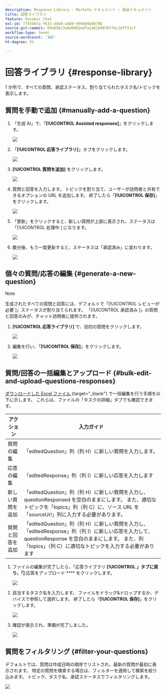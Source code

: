 ```yaml
---
description: Response Library - Marketo ドキュメント – 製品ドキュメント
title: 回答ライブラリ
feature: Dynamic Chat
exl-id: 774346fa-f633-48e8-a489-999404b6070b
source-git-commit: 09a656c3a0d0002edfa1a61b987bff4c1dff33cf
workflow-type: tm+mt
source-wordcount: '365'
ht-degree: 5%

---
```


# 回答ライブラリ {#response-library}

1 か所で、すべての質問、承認ステータス、割り当てられたタスク名/トピックを表示します。

## 質問を手動で追加 {#manually-add-a-question}

1. 「生成 AI」で、「**[!UICONTROL Assisted responses]**」をクリックします。

   ![](assets/response-library-1.png)

1. 「**[!UICONTROL 応答ライブラリ]**」タブをクリックします。

   ![](assets/response-library-2.png)

1. **[!UICONTROL 質問を追加]** をクリックします。

   ![](assets/response-library-3.png)

1. 質問と回答を入力します。 トピックを割り当て、ユーザーが訪問者と共有できるオプションの URL を追加します。 終了したら「**[!UICONTROL 保存]**」をクリックします。

   ![](assets/response-library-4.png)

1. 「更新」をクリックすると、新しい質問が上部に表示され、ステータスは「[!UICONTROL  処理中 ] になります。

   ![](assets/response-library-5.png)

1. 数分後、もう一度更新すると、ステータスは「承認済み」に変わります。

   ![](assets/response-library-6.png)

## 個々の質問/応答の編集 {#generate-a-new-question}

>[!NOTE]
>
>生成されたすべての質問と回答には、デフォルトで「[!UICONTROL  レビューが必要 ]」ステータスが割り当てられます。 「[!UICONTROL  承認済み ]」の質問と回答のみが、チャット訪問者に提供されます。

1. **[!UICONTROL 応答ライブラリ]** で、目的の質問をクリックします。

   ![](assets/response-library-7.png)

1. 編集を行い、「**[!UICONTROL 保存]**」をクリックします。

   ![](assets/response-library-8.png)

## 質問/回答の一括編集とアップロード {#bulk-edit-and-upload-questions-responses}

[ ダウンロードした Excel ファイル ](/help/marketo/product-docs/demand-generation/dynamic-chat/generative-ai/question-generation.md#download-questions-and-responses){target="_blank"} で一括編集を行う手順を以下に示します。 これらは、ファイルの「タスクの詳細」タブでも確認できます。

<table>
<thead>
  <tr>
    <th>アクション</th>
    <th>入力ガイド</th>
  </tr>
</thead>
<tbody>
  <tr>
    <td>質問の編集</td>
    <td>「editedQuestion」列（列 H）に新しい質問を入力します。</td>
  </tr>
  <tr>
    <td>応答の編集</td>
    <td>「editedResponse」列（列 I）に新しい応答を入力します</td>
  </tr>
  <tr>
    <td>新しい質問を追加</td>
    <td>「editedQuestion」列（列 H）に新しい質問を入力し、questionResponsed を空白のままにします。 また、適切なトピックを「topics」列（列 C）に、ソース URL を「sourceUr!」列に入力する必要があります。</td>
  </tr>
  <tr>
    <td>質問と回答を追加</td>
    <td>「editedQuestion」列（列 H）に新しい質問を入力し、「editedResponse」列（列 I）に新しい応答を入力して、questionResponse を空白のままにします。 また、列「topics」（列 C）に適切なトピックを入力する必要があります</td>
  </tr>
</tbody>
</table>

1. ファイルの編集が完了したら、「応答ライブラリ **[!UICONTROL 」タブに戻り、「]** 応答をアップロード **** をクリックします。

   ![](assets/response-library-9.png)

1. 該当するタスク名を入力します。 ファイルをドラッグ&amp;ドロップするか、デバイスで参照して選択します。 終了したら「**[!UICONTROL 保存]**」をクリックします。

   ![](assets/response-library-10.png)

1. 確認が表示され、準備が完了しました。

   ![](assets/response-library-11.png)

## 質問をフィルタリング {#filter-your-questions}

デフォルトでは、質問は作成日時の順序でリストされ、最新の質問が最初に表示されます。 特定の質問を検索する場合は、フィルターを適用して検索を絞り込みます。 トピック、タスク名、承認ステータスでフィルタリングします。

![](assets/response-library-12.png)
